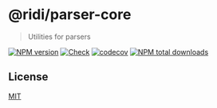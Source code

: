 # @ridi/parser-core

> Utilities for parsers

[![NPM version](https://badge.fury.io/js/%40ridi%2Fparser-core.svg)](https://badge.fury.io/js/%40ridi%2Fparser-core)
[![Check](https://github.com/ridi/content-parser/actions/workflows/check.yml/badge.svg)](https://github.com/ridi/content-parser/actions/workflows/check.yml)
[![codecov](https://codecov.io/gh/ridi/content-parser/branch/master/graph/badge.svg)](https://codecov.io/gh/ridi/content-parser)
[![NPM total downloads](https://img.shields.io/npm/dt/%40ridi%2Fparser-core.svg)](https://npm.im/%40ridi%2Fparser-core)

## License

[MIT](https://github.com/ridi/content-parser/packages/parser-core/LICENSE)

